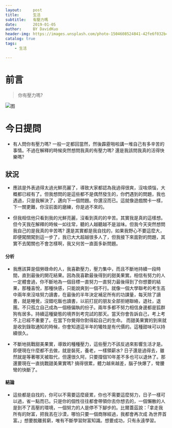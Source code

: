```yaml
---
layout:     post
title:      生活
subtitle:   有壓力嗎
date:       2019-01-05
author:     BY DavidKuo
header-img: https://images.unsplash.com/photo-1504608524841-42fe6f032b4b?ixlib=rb-1.2.1&ixid=eyJhcHBfaWQiOjEyMDd9&auto=format&fit=crop&w=500&q=60
catalog: true
tags:
    - 生活

---
```

# 前言

>你有壓力嗎?


![图](https://images.unsplash.com/photo-1526506118085-60ce8714f8c5?ixlib=rb-1.2.1&ixid=eyJhcHBfaWQiOjEyMDd9&auto=format&fit=crop&w=500&q=60)
# 今日提問

- 有人問你有壓力嗎? 一般一定都回當然，然後霹靂啪啦講一堆自己有多辛苦的事情。不過在解釋的時候突然想問我真的有壓力嗎? 還是我該問我真的活得快樂嗎?

## 狀況

- 應該是外表過得太過光鮮亮麗了，導致大家都認為我過得很爽，沒啥煩惱，大概都已經有了。但我想問的是這些都不是偶然發生的，你們遇到的問題，我也遇過，只是我解決了，邁向下一個問題。你還沒而已。這就像遊戲關卡一樣，下一關更難，你沒前面的磨練，你是過不來的。
  
- 但我相信他只看到我的光鮮亮麗，沒看到真的的辛苦。其實我是真的這樣想。但今天我在解釋的時候一如往常，聽的人越聽越不是滋味。但我今天突然想問我自己的是我真的辛苦嗎? 還是其實都是我自找的，如果我野心不要這麼大，即便闖關闖到這一步了，我已大大超越很多人了，但我接下來面對的問題，其實不去闖關也不會怎樣啊，我又何苦一直面多新問題。

#### 分析

- 我應該算是個勞碌命的人，我喜歡壓力，壓力集中，而且不斷地持續一段時間，直到最後的開花結果。因為我喜歡最後得到的甜美果實。相信有努力的人一定體會過，你不斷地為一個目標一直努力一直努力最後得到了你想要的結果，那種喜悅，那種快感，只能說爽到一個不行。就像一個大學聯考的考生高中兩年來沒啥努力讀書，在最後的半年決定補足所有的功課量，每天除了讀書，就是睡覺，沒錯吃飯也讀書，以前打屁的朋友全部拒絕聯絡，退社，退團。不只孤立自己成為一個極偏執的份子。兩年多都不努力相信身邊都是狐群狗有居多。持續這種變態的境界到考完試的那天。當天你會告訴自己，考上考不上已經不重要了。在當下你覺得你對得起自己的生命。 而甜美果實的到來就是收到錄取通知的時候，你會知道這半年的犧牲是有代價的。這種甜味可以持續很久。

- 不斷地挑戰甜美果實，導致的種種壓力，這些壓力不該反過來影響生活才是。即便現在什麼都不去做，就是裝死，養老，一樣領薪水? 日子還是過得去，雖然就是等著哪天被取代，但還很久阿，只要撐個10年差不多也可以退休了。那還要現在一直挑戰甜美果實嗎? 搞得很累，體力越來越差，腦子快爆了，彎腰彎的快斷了。

#### 結論

- 這些都是自找的，你可以不需要這麼疲累，你也不需要這麼努力，日子一樣可以過，省一點而已。只是你的個性往往都會帶領你去你想去的，一個懶散的人是到不了高壓的環境，一個努力的人是停不下腳步的。比爾蓋茲說：「拿走我所有的財富，把我丟在沙漠，哪怕只要一個商隊經過，我都會再次成 為世界首富。」想要脫離貧窮，唯有不斷學習財富知識。想要成功，只有永遠學習。


```

```	
		

